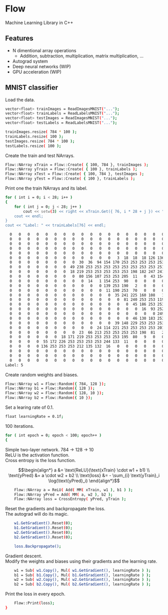 # Flow
Machine Learning Library in C++
## Features
- N dimentional array operations
  - Addition, subtraction, multiplication, matrix multiplication, ...
- Autograd system
- Deep neural networks (WIP)
- GPU acceleration (WIP)
## MNIST classifier
Load the data.
```bash
vector<float> trainImages = ReadImagesMNIST("...");
vector<float> trainLabels = ReadLabelsMNIST("...");
vector<float> testImages = ReadImagesMNIST("...");
vector<float> testLabels = ReadLabelsMNIST("...");

trainImages.resize( 784 * 100 );
trainLabels.resize( 100 );
testImages.resize( 784 * 100 );
testLabels.resize( 100 );
```
Create the train and test NArrays.
```bash
Flow::NArray xTrain = Flow::Create( { 100, 784 }, trainImages );
Flow::NArray yTrain = Flow::Create( { 100 }, trainLabels );
Flow::NArray xTest = Flow::Create( { 100, 784 }, testImages );
Flow::NArray yTest = Flow::Create( { 100 }, trainLabels );
```
Print one the train NArrays and its label.
```bash
for ( int i = 0; i < 28; i++ )
{
    for ( int j = 0; j < 28; j++ )
        cout << setw(3) << right << xTrain.Get({ 76, i * 28 + j }) << " ";
    cout << endl;
}
cout << "Label: " << trainLabels[76] << endl;
```
```bash
  0   0   0   0   0   0   0   0   0   0   0   0   0   0   0   0   0   0   0   0   0   0   0   0   0   0   0   0 
  0   0   0   0   0   0   0   0   0   0   0   0   0   0   0   0   0   0   0   0   0   0   0   0   0   0   0   0 
  0   0   0   0   0   0   0   0   0   0   0   0   0   0   0   0   0   0   0   0   0   0   0   0   0   0   0   0 
  0   0   0   0   0   0   0   0   0   0   0   0   0   0   0   0   0   0   0   0   0   0   0   0   0   0   0   0 
  0   0   0   0   0   0   0   0   0   0   0   0   0   0   0   0   0   0   0   0   0   0   0   0   0   0   0   0 
  0   0   0   0   0   0   0   0   0   0   0   0   3  18  18  18 126 136 175  26 166 255 247 127   0   0   0   0 
  0   0   0   0   0   0   0   0  30  36  94 154 170 253 253 253 253 253 225 172 253 242 195  64   0   0   0   0 
  0   0   0   0   0   0   0  49 238 253 253 253 253 253 253 253 253 251  93  82  82  56  39   0   0   0   0   0 
  0   0   0   0   0   0   0  18 219 253 253 253 253 253 198 182 247 241   0   0   0   0   0   0   0   0   0   0 
  0   0   0   0   0   0   0   0  80 156 107 253 253 205  11   0  43 154   0   0   0   0   0   0   0   0   0   0 
  0   0   0   0   0   0   0   0   0  14   1 154 253  90   0   0   0   0   0   0   0   0   0   0   0   0   0   0 
  0   0   0   0   0   0   0   0   0   0   0 139 253 190   2   0   0   0   0   0   0   0   0   0   0   0   0   0 
  0   0   0   0   0   0   0   0   0   0   0  11 190 253  70   0   0   0   0   0   0   0   0   0   0   0   0   0 
  0   0   0   0   0   0   0   0   0   0   0   0  35 241 225 160 108   1   0   0   0   0   0   0   0   0   0   0 
  0   0   0   0   0   0   0   0   0   0   0   0   0  81 240 253 253 119  25   0   0   0   0   0   0   0   0   0 
  0   0   0   0   0   0   0   0   0   0   0   0   0   0  45 186 253 253 150  27   0   0   0   0   0   0   0   0 
  0   0   0   0   0   0   0   0   0   0   0   0   0   0   0  16  93 252 253 187   0   0   0   0   0   0   0   0 
  0   0   0   0   0   0   0   0   0   0   0   0   0   0   0   0   0 249 253 249  64   0   0   0   0   0   0   0 
  0   0   0   0   0   0   0   0   0   0   0   0   0   0  46 130 183 253 253 207   2   0   0   0   0   0   0   0 
  0   0   0   0   0   0   0   0   0   0   0   0  39 148 229 253 253 253 250 182   0   0   0   0   0   0   0   0 
  0   0   0   0   0   0   0   0   0   0  24 114 221 253 253 253 253 201  78   0   0   0   0   0   0   0   0   0 
  0   0   0   0   0   0   0   0  23  66 213 253 253 253 253 198  81   2   0   0   0   0   0   0   0   0   0   0 
  0   0   0   0   0   0  18 171 219 253 253 253 253 195  80   9   0   0   0   0   0   0   0   0   0   0   0   0 
  0   0   0   0  55 172 226 253 253 253 253 244 133  11   0   0   0   0   0   0   0   0   0   0   0   0   0   0 
  0   0   0   0 136 253 253 253 212 135 132  16   0   0   0   0   0   0   0   0   0   0   0   0   0   0   0   0 
  0   0   0   0   0   0   0   0   0   0   0   0   0   0   0   0   0   0   0   0   0   0   0   0   0   0   0   0 
  0   0   0   0   0   0   0   0   0   0   0   0   0   0   0   0   0   0   0   0   0   0   0   0   0   0   0   0 
  0   0   0   0   0   0   0   0   0   0   0   0   0   0   0   0   0   0   0   0   0   0   0   0   0   0   0   0
Label: 5
```
Create random weights and biases.
```bash
Flow::NArray w1 = Flow::Random({ 784, 128 });
Flow::NArray b1 = Flow::Random({ 128 });
Flow::NArray w2 = Flow::Random({ 128, 10 });
Flow::NArray b2 = Flow::Random({ 10 });
```
Set a learing rate of 0.1.
```bash
float learningRate = 0.1f;
```
100 iterations.
```bash
for ( int epoch = 0; epoch < 100; epoch++ )
{
```
Simple two-layer network. 784 -> 128 -> 10<br>
ReLU is the activation function.<br>
Cross entropy is the loss function.
```math
\begin{align*}
a &= \text{ReLU}(\text{xTrain} \cdot w1 + b1) \\
\text{yPred} &= a \cdot w2 + b2 \\
\text{loss} &= - \sum_{i} \text{yTrain}_i \log(\text{yPred}_i)
\end{align*}
```
```bash
    Flow::NArray a = ReLU( Add( MM( xTrain, w1 ), b1 ) );
    Flow::NArray yPred = Add( MM( a, w2 ), b2 );
    Flow::NArray loss = CrossEntropy( yPred, yTrain );
```
Reset the gradients and backpropagate the loss.<br>
The autograd will do its magic.
```bash
    w1.GetGradient().Reset(0);
    b1.GetGradient().Reset(0);
    w2.GetGradient().Reset(0);
    b2.GetGradient().Reset(0);

    loss.Backpropagate();
```
Gradient descent.<br>
Modify the weights and biases using their gradients and the learning rate.
```bash
    w1 = Sub( w1.Copy(), Mul( w1.GetGradient(), learningRate ) );
    b1 = Sub( b1.Copy(), Mul( b1.GetGradient(), learningRate ) );
    w2 = Sub( w2.Copy(), Mul( w2.GetGradient(), learningRate ) );
    b2 = Sub( b2.Copy(), Mul( b2.GetGradient(), learningRate ) );
```
Print the loss in every epoch.
```bash
    Flow::Print(loss);
}
```
